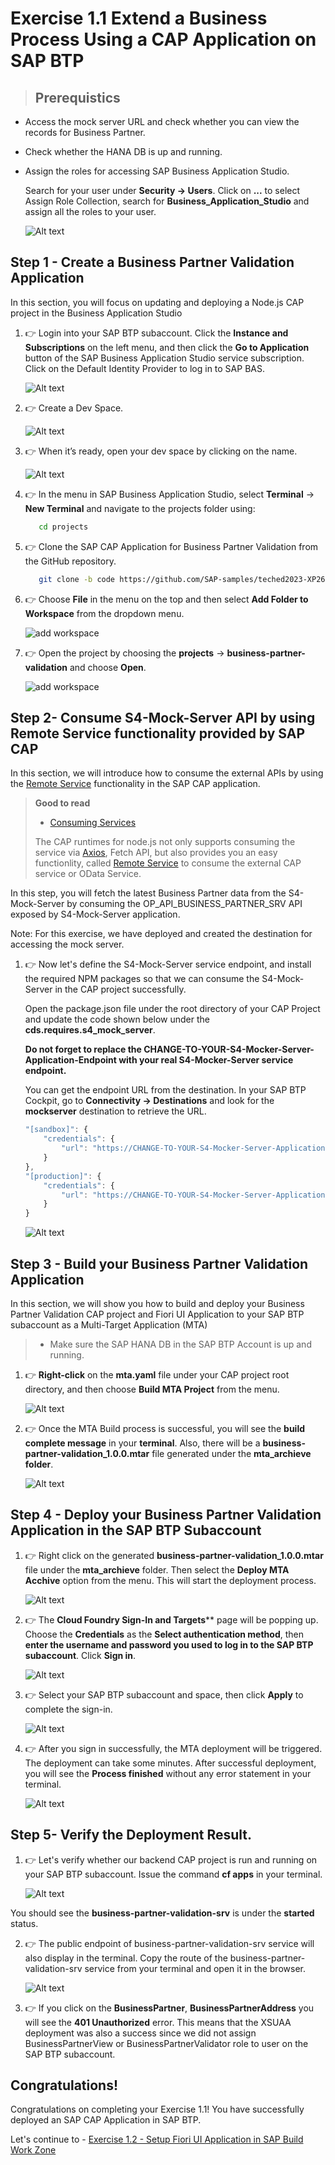 # Exercise 1.1 Extend a Business Process Using a CAP Application on SAP BTP

>## Prerequistics 

- Access the mock server URL and check whether you can view the records for Business Partner.
- Check whether the HANA DB is up and running.
- Assign the roles for accessing SAP Business Application Studio. 
  
  Search for your user under **Security -> Users**. Click on **...** to select Assign Role Collection, search for **Business_Application_Studio** and assign all the roles to your user.

  ![Alt text](./images/pre-basrole.png)

 
## Step 1 - Create a Business Partner Validation Application

In this section, you will focus on updating and deploying a Node.js CAP project in the Business Application Studio

1. 👉 Login into your SAP BTP subaccount. Click the **Instance and Subscriptions** on the left menu, and then click the **Go to Application** button of the SAP Business Application Studio service subscription. Click on the Default Identity Provider to log in to SAP BAS.

    ![Alt text](./images/cap-dev-1.png)

2. 👉 Create a Dev Space.

    ![Alt text](./images/cap-dev-2.png)

3. 👉 When it’s ready, open your dev space by clicking on the name. 

    ![Alt text](./images/cap-dev-3.png)


4. 👉 In the menu in SAP Business Application Studio, select **Terminal** &rarr; **New Terminal** and navigate to the projects folder using:

   ```bash
      cd projects
   ```

5. 👉 Clone the SAP CAP Application for Business Partner Validation from the GitHub repository. 

   ```bash
      git clone -b code https://github.com/SAP-samples/teched2023-XP263.git
   ```

6. 👉 Choose **File** in the menu on the top and then select **Add Folder to Workspace** from the dropdown menu.

    ![add workspace](./images/add_workspace.png)

7. 👉 Open the project by choosing the **projects** &rarr; **business-partner-validation** and choose **Open**.

    ![add workspace](./images/cap-dev-4.png)

## Step 2- Consume S4-Mock-Server API by using Remote Service functionality provided by SAP CAP

In this section, we will introduce how to consume the external APIs by using the [Remote Service](https://cap.cloud.sap/docs/guides/using-services#introduction) functionality in the SAP CAP application.

> **Good to read**
>
> - [Consuming Services](https://cap.cloud.sap/docs/guides/using-services)
>
> The CAP runtimes for node.js not only supports consuming the service via [Axios](https://axios-http.com/docs/intro), Fetch API, but also provides you an easy functionlity, called [Remote Service](https://cap.cloud.sap/docs/guides/using-services#introduction) to consume the external CAP service or OData Service.

In this step, you will fetch the latest Business Partner data from the S4-Mock-Server by consuming the OP_API_BUSINESS_PARTNER_SRV API exposed by S4-Mock-Server application.

Note: For this exercise, we have deployed and created the destination for accessing the mock server.


1. 👉 Now let's define the S4-Mock-Server service endpoint, and install the required NPM packages so that we can consume the S4-Mock-Server in the CAP project successfully.

    Open the package.json file under the root directory of your CAP Project and update the code shown below under the **cds.requires.s4_mock_server**. 

    **Do not forget to replace the CHANGE-TO-YOUR-S4-Mocker-Server-Application-Endpoint with your real S4-Mocker-Server service endpoint.**

    You can get the endpoint URL from the destination. In your SAP BTP Cockpit, go to **Connectivity -> Destinations** and look for the **mockserver** destination to retrieve the URL.
   
    ```node.js
    "[sandbox]": {
        "credentials": {
            "url": "https://CHANGE-TO-YOUR-S4-Mocker-Server-Application-Endpoint/op-api-business-partner-srv"
        }
    },
    "[production]": {
        "credentials": {
            "url": "https://CHANGE-TO-YOUR-S4-Mocker-Server-Application-Endpoint/op-api-business-partner-srv"
        }
    }
    ```
    ![Alt text](./images/external-url.png)

## Step 3 - Build your Business Partner Validation Application

In this section, we will show you how to build and deploy your Business Partner Validation CAP project and Fiori UI Application to your SAP BTP subaccount as a Multi-Target Application (MTA)

> - Make sure the SAP HANA DB in the SAP BTP Account is up and running. 

1. 👉 **Right-click** on the **mta.yaml** file under your CAP project root directory, and then choose **Build MTA Project** from the menu.

    ![Alt text](./images/cap-dev-41.png)

2. 👉 Once the MTA Build process is successful, you will see the **build complete message** in your **terminal**. Also, there will be a **business-partner-validation_1.0.0.mtar** file generated under the **mta_archieve folder**.

    ![Alt text](./images/cap-dev-75.png)

## Step 4 - Deploy your Business Partner Validation Application in the SAP BTP Subaccount

1. 👉 Right click on the generated **business-partner-validation_1.0.0.mtar** file under the **mta_archieve** folder. Then select the **Deploy MTA Acchive** option from the menu. This will start the deployment process.

    ![Alt text](./images/cap-dev-76.png)

2. 👉 The **Cloud Foundry **Sign-In** and Targets**** page will be popping up. Choose the **Credentials** as the **Select authentication method**, then **enter the username and password you used to log in to the SAP BTP subaccount**. Click **Sign in**.

    ![Alt text](./images/cap-dev-77.png)

3. 👉 Select your SAP BTP subaccount and space, then click **Apply** to complete the sign-in. 

    ![Alt text](./images/cap-dev-78.png)

4. 👉 After you sign in successfully, the MTA deployment will be triggered. The deployment can take some minutes. After successful deployment, you will see the **Process finished** without any error statement in your terminal.

    ![Alt text](./images/cap-dev-83.png)

## Step 5- Verify the Deployment Result. 

1. 👉 Let's verify whether our backend CAP project is run and running on your SAP BTP subaccount. Issue the command **cf apps** in your terminal. 

    ![Alt text](./images/cap-dev-84.png)

You should see the **business-partner-validation-srv** is under the **started** status. 

2. 👉 The public endpoint of business-partner-validation-srv service will also display in the terminal. Copy the route of the business-partner-validation-srv service from your terminal and open it in the browser.

    ![Alt text](./images/cap-dev-85.png)

3. 👉 If you click on the **BusinessPartner**, **BusinessPartnerAddress** you will see the **401 Unauthorized** error. This means that the XSUAA deployment was also a success since we did not assign BusinessPartnerView or BusinessPartnerValidator role to user on the SAP BTP subaccount.


## Congratulations!

Congratulations on completing your Exercise 1.1! You have successfully deployed an SAP CAP Application in SAP BTP.

Let's continue to - [Exercise 1.2 - Setup Fiori UI Application in SAP Build Work Zone](../ex1.2/README.md)

